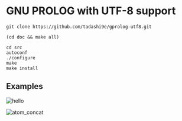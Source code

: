 GNU PROLOG with UTF-8 support
=============================

    git clone https://github.com/tadashi9e/gprolog-utf8.git

    (cd doc && make all)

    cd src
    autoconf
    ./configure
    make
    make install

Examples
--------

![hello](https://user-images.githubusercontent.com/28968058/30510365-33f83df6-9afd-11e7-9d9c-10b113eaad4e.png)

![atom_concat](https://user-images.githubusercontent.com/28968058/30271912-0bf115cc-972d-11e7-8de5-46059d50ea71.png)

